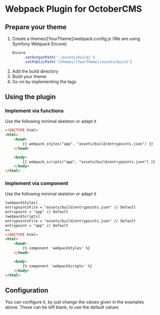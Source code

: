 # Webpack Plugin for OctoberCMS

## Prepare your theme
1. Create a themes/[YourTheme]/webpack.config.js (We are using Symfony Webpack Encore)
   ```js
   Encore
        .setOutputPath('./assets/build/')
        .setPublicPath('/themes/[YourTheme]/assets/build')
   ```
2. Add the build directory
3. Build your theme
4. Go on by implementing the tags

## Using the plugin

### Implement via functions
Use the following minimal skeleton or adapt it
```html
<!DOCTYPE html>
<html>
	<head>
		{{ webpack_styles("app", "assets/build/entrypoints.json") }}
	</head>

	<body>
		{{ webpack_scripts("app", "assets/build/entrypoints.json") }}
	</body>
</html>
```

### Implement via component
Use the following minimal skeleton or adapt it
```html
[webpackStyles]
entrypointsFile = "assets/build/entrypoints.json" // Default
entrypoint = "app" // Default
[webpackScripts]
entrypointsFile = "assets/build/entrypoints.json" // Default
entrypoint = "app" // Default
==
<!DOCTYPE html>
<html>
	<head>
		{% component 'webpackStyles' %}
	</head>

	<body>
		{% component 'webpackScripts' %}
	</body>
</html>
```

## Configuration
You can configure it, by just change the values given in the examples above. These can be left blank, to use the default values